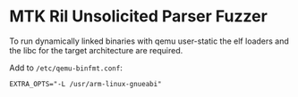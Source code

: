 # MTK Ril Unsolicited Parser Fuzzer

To run dynamically linked binaries with qemu user-static the elf loaders and the libc for the target architecture are required.

Add to `/etc/qemu-binfmt.conf`:

```
EXTRA_OPTS="-L /usr/arm-linux-gnueabi"
```
